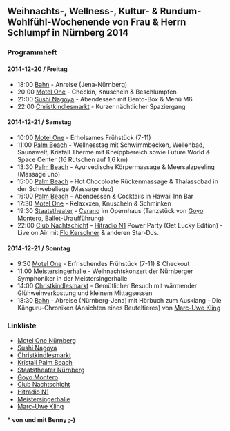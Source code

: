 
## Weihnachts-, Wellness-, Kultur- & Rundum-Wohlfühl-Wochenende von Frau & Herrn Schlumpf in Nürnberg 2014

### Programmheft

#### 2014-12-20 / Freitag

- 18:00 [Bahn](http://www.bahn.de/) - Anreise (Jena-Nürnberg)
- 20:00 [Motel One](http://www.motel-one.com/de/hotels/nuernberg/hotel-nuernberg-city/) - Checkin, Knuscheln & Beschlumpfen
- 21:00 [Sushi Nagoya](http://www.sushi-nagoya.com/) - Abendessen mit Bento-Box & Menü M6
- 22:00 [Christkindlesmarkt](http://www.christkindlesmarkt.de) - Kurzer nächtlicher Spaziergang

#### 2014-12-21 / Samstag

- 10:00 [Motel One](http://www.motel-one.com/de/hotels/nuernberg/hotel-nuernberg-city/) - Erholsames Frühstück (7-11)
- 11:00 [Palm Beach](http://www.palm-beach.de/) - Wellnesstag mit Schwimmbecken, Wellenbad, Saunawelt, Kristall Therme mit Kneippbereich sowie Future World & Space Center (16 Rutschen auf 1,6 km)
- 13:30 [Palm Beach](http://www.palm-beach.de/) - Ayurvedische Körpermassage & Meersalzpeeling (Massage uno)
- 15:00 [Palm Beach](http://www.palm-beach.de/) - Hot Chocoloate Rückenmassage & Thalassobad in der Schwebeliege (Massage duo)
- 16:00 [Palm Beach](http://www.palm-beach.de/) - Abendessen & Cocktails in Hawaii Inn Bar
- 17:30 [Motel One](http://www.motel-one.com/de/hotels/nuernberg/hotel-nuernberg-city/) - Relaxxxen, Knuscheln & Schminken
- 19:30 [Staatstheater](http://www.staatstheater-nuernberg.de/) - [Cyrano](http://www.staatstheater-nuernberg.de/index.php?page=ballett,veranstaltung,cyrano_ua_,87858) im Opernhaus (Tanzstück von [Goyo Montero](http://www.goyo-montero.com/), Ballet-Uraufführung) 
- 22:00 [Club Nachtschicht](http://www.nachtschicht-nuernberg.de/) - [Hitradio N1](http://www.hitradion1.de/index.php) Power Party (Get Lucky Edition) - Live on Air mit [Flo Kerschner](https://www.facebook.com/flokerschnershow) & anderen Star-DJs. 

#### 2014-12-21 / Sonntag

- 9:30 [Motel One](http://www.motel-one.com/de/hotels/nuernberg/hotel-nuernberg-city/) - Erfrischendes Frühstück (7-11) & Checkout
- 11:00 [Meistersingerhalle](http://www.meistersingerhalle.nuernberg.de) - Weihnachtskonzert der Nürnberger Symphoniker in der Meistersingerhalle
- 14:00 [Christkindlesmarkt](http://www.christkindlesmarkt.de) - Gemütlicher Besuch mit wärmender Glühweinverkostung und kleinem Mittagsessen
- 18:30 [Bahn](http://www.bahn.de/) - Abreise (Nürnberg-Jena) mit Hörbuch zum Ausklang - Die Känguru-Chroniken (Ansichten eines Beuteltieres) von [Marc-Uwe Kling](http://www.marcuwekling.de/)

### Linkliste

- [Motel One Nürnberg](http://www.motel-one.com/de/hotels/nuernberg/hotel-nuernberg-city/)
- [Sushi Nagoya](http://www.sushi-nagoya.com/)
- [Christkindlesmarkt](http://www.christkindlesmarkt.de)
- [Kristall Palm Beach](http://www.palm-beach.de/)
- [Staatstheater Nürnberg](http://www.staatstheater-nuernberg.de/)
- [Goyo Montero](http://www.goyo-montero.com/)
- [Club Nachtschicht](http://www.nachtschicht-nuernberg.de/)
- [Hitradio N1](http://www.hitradion1.de/index.php)
- [Meistersingerhalle](http://www.meistersingerhalle.nuernberg.de)
- [Marc-Uwe Kling](http://www.marcuwekling.de/)

**\* von und mit Benny ;-)**
